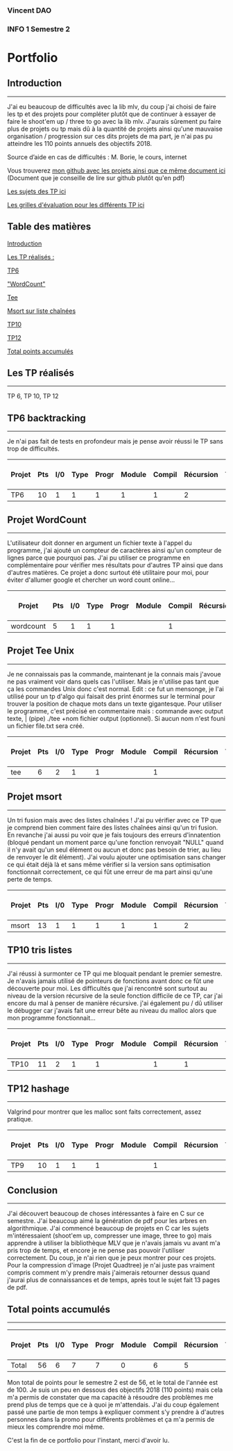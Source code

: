 ### Vincent DAO
### INFO 1 Semestre 2
# **Portfolio**
## Introduction
---

J'ai eu beaucoup de difficultés avec la lib mlv, du coup j'ai choisi de faire les tp et des projets pour compléter plutôt que de continuer à essayer de faire le shoot'em up / three to go avec la lib mlv. J'aurais sûrement pu faire plus de projets ou tp mais dû à la quantité de projets ainsi qu'une mauvaise organisation / progression sur ces dits projets de ma part, je n'ai pas pu atteindre les 110 points annuels des objectifs 2018.

Source d’aide en cas de difficultés : M. Borie, le cours, internet

Vous trouverez [mon github avec les projets ainsi que ce même document ici](https://github.com/daovincent/ESIPE/tree/main/C) (Document que je conseille de lire sur github plutôt qu'en pdf)

[Les sujets des TP ici](http://igm.univ-mlv.fr/~borie/ressources_info1.php)

[Les grilles d'évaluation pour les différents TP ici](http://igm.univ-mlv.fr/~borie/projet_info1.php)


## Table des matières
[Introduction](#Introduction)

[Les TP réalisés : ](#Les-TP-réalisés)

[TP6](#TP6-backtracking)

["WordCount"](#Projet-WordCount)

[Tee](#Projet-Tee-Unix)

[Msort sur liste chaînées](#Projet-msort)

[TP10](#TP10-tris-listes)

[TP12](#TP12-hashage)


[Total points accumulés](#Total-points-accumulés)
    

## Les TP réalisés
---
TP 6, TP 10, TP 12

## TP6 backtracking
---
Je n'ai pas fait de tests en profondeur mais je pense avoir réussi le TP sans trop de difficultés.


| Projet | Pts | I/0 | Type | Progr | Module | Compil | Récursion | Tableaux | Pointeurs | Structures | Allocation | Fichier | Bit à bit | Fct Pointer | Biblio |
| --- | --- | --- | --- | --- | --- | --- | --- | --- | --- | --- | --- | --- | --- | --- | --- |
| TP6 | 10 | 1 | 1 | 1 | 1 | 1 | 2 | 1 | 1 | | | 1 | | 

## Projet WordCount
---
L'utilisateur doit donner en argument un fichier texte à l'appel du programme, j'ai ajouté un compteur de caractères ainsi qu'un compteur de lignes parce que pourquoi pas. J'ai pu utiliser ce programme en complémentaire pour vérifier mes résultats pour d'autres TP ainsi que dans d'autres matières. Ce projet a donc surtout été utilitaire pour moi, pour éviter d'allumer google et chercher un word count online...

| Projet | Pts | I/0 | Type | Progr | Module | Compil | Récursion | Tableaux | Pointeurs | Structures | Allocation | Fichier | Bit à bit | Fct Pointer | Biblio |
| --- | --- | --- | --- | --- | --- | --- | --- | --- | --- | --- | --- | --- | --- | --- | --- |
| wordcount | 5 | 1 | 1 | 1 | | 1 |  | | | | | 1 | | 

## Projet Tee Unix
---
Je ne connaissais pas la commande, maintenant je la connais mais j'avoue ne pas vraiment voir dans quels cas l'utiliser. Mais je n'utilise pas tant que ça les commandes Unix donc c'est normal.
Edit : ce fut un mensonge, je l'ai utilisé pour un tp d'algo qui faisait des print énormes sur le terminal pour trouver la position de chaque mots dans un texte gigantesque.
Pour utiliser le programme, c'est précisé en commentaire mais : commande avec output texte, | (pipe) ./tee +nom fichier output (optionnel). Si aucun nom n'est founi un fichier file.txt sera créé.



| Projet | Pts | I/0 | Type | Progr | Module | Compil | Récursion | Tableaux | Pointeurs | Structures | Allocation | Fichier | Bit à bit | Fct Pointer | Biblio |
| --- | --- | --- | --- | --- | --- | --- | --- | --- | --- | --- | --- | --- | --- | --- | --- |
| tee | 6 | 2 | 1 | 1 | | 1 |  |  | | | | 1 | | 

## Projet msort
---
Un tri fusion mais avec des listes chaînées ! J'ai pu vérifier avec ce TP que je comprend bien comment faire des listes chaînées ainsi qu'un tri fusion. En revanche j'ai aussi pu voir que je fais toujours des erreurs d'innatention (bloqué pendant un moment parce qu'une fonction renvoyait "NULL" quand il n'y avait qu'un seul élément ou aucun et donc pas besoin de trier, au lieu de renvoyer le dit élément). J'ai voulu ajouter une optimisation sans changer ce qui était déjà là et sans même vérifier si la version sans optimisation fonctionnait correctement, ce qui fût une erreur de ma part ainsi qu'une perte de temps.


| Projet | Pts | I/0 | Type | Progr | Module | Compil | Récursion | Tableaux | Pointeurs | Structures | Allocation | Fichier | Bit à bit | Fct Pointer | Biblio |
| --- | --- | --- | --- | --- | --- | --- | --- | --- | --- | --- | --- | --- | --- | --- | --- |
| msort | 13 | 1 | 1 | 1 | 1 | 1 | 2 |  | 2 | 2 | 1 |  | | 1 |

## TP10 tris listes
---
J'ai réussi à surmonter ce TP qui me bloquait pendant le premier semestre. Je n'avais jamais utilisé de pointeurs de fonctions avant donc ce fût une découverte pour moi.
Les difficultés que j'ai rencontré sont surtout au niveau de la version récursive de la seule fonction difficile de ce TP, car j'ai encore du mal à penser de manière récursive.
j'ai également pu / dû utiliser le débugger car j'avais fait une erreur bête au niveau du malloc alors que mon programme fonctionnait...

| Projet | Pts | I/0 | Type | Progr | Module | Compil | Récursion | Tableaux | Pointeurs | Structures | Allocation | Fichier | Bit à bit | Fct Pointer | Biblio |
| --- | --- | --- | --- | --- | --- | --- | --- | --- | --- | --- | --- | --- | --- | --- | --- |
| TP10 | 11 | 2 | 1 | 1 | | 1 | 1 |  | 2 | 1 | 1 | 1 | | 

## TP12 hashage
---
Valgrind pour montrer que les malloc sont faits correctement, assez pratique.


| Projet | Pts | I/0 | Type | Progr | Module | Compil | Récursion | Tableaux | Pointeurs | Structures | Allocation | Fichier | Bit à bit | Fct Pointer | Biblio |
| --- | --- | --- | --- | --- | --- | --- | --- | --- | --- | --- | --- | --- | --- | --- | --- |
| TP9 | 10 | 1 | 1 | 1 | | 1 |  | 2 | 1 | 1 | 2 |  | | 


## Conclusion
---
J'ai découvert beaucoup de choses intéressantes à faire en C sur ce semestre. J'ai beaucoup aimé la génération de pdf pour les arbres en algorithmique.
J'ai commencé beaucoup de projets en C car les sujets m'intéressaient (shoot'em up, compresser une image, three to go) mais apprendre à utiliser la bibliothèque MLV que je n'avais jamais vu avant m'a pris trop de temps, et encore je ne pense pas pouvoir l'utiliser correctement. Du coup, je n'ai rien que je peux montrer pour ces projets. Pour la compression d'image (Projet Quadtree) je n'ai juste pas vraiment compris comment m'y prendre mais j'aimerais retourner dessus quand j'aurai plus de connaissances et de temps, après tout le sujet fait 13 pages de pdf.

## Total points accumulés
---
| Projet | Pts | I/0 | Type | Progr | Module | Compil | Récursion | Tableaux | Pointeurs | Structures | Allocation | Fichier | Bit à bit | Fct Pointer | Biblio |
| --- | --- | --- | --- | --- | --- | --- | --- | --- | --- | --- | --- | --- | --- | --- | --- |
| Total | 56 | 6 | 7 | 7 | 0 | 6 | 5 | 5 | 3 | 2 | 2 | 1 | 0 | 0 | 0 | 

Mon total de points pour le semestre 2 est de 56, et le total de l'année est de 100. Je suis un peu en dessous des objectifs 2018 (110 points) mais cela m'a permis de constater que ma capacité à résoudre des problèmes me prend plus de temps que ce à quoi je m'attendais. J'ai du coup également passé une partie de mon temps à expliquer comment s'y prendre à d'autres personnes dans la promo pour différents problèmes et ça m'a permis de mieux les comprendre moi même.


C'est la fin de ce portfolio pour l'instant, merci d'avoir lu.
